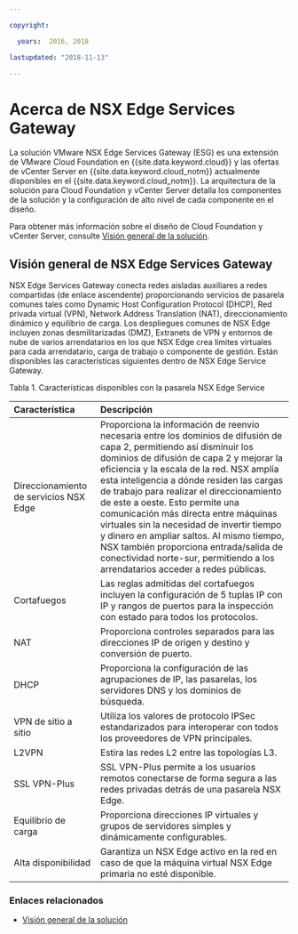 ```yaml
---

copyright:

  years:  2016, 2018

lastupdated: "2018-11-13"

---
```


# Acerca de NSX Edge Services Gateway

La solución VMware NSX Edge Services Gateway (ESG) es una extensión de VMware Cloud Foundation en {{site.data.keyword.cloud}} y las ofertas de vCenter Server en {{site.data.keyword.cloud_notm}} actualmente disponibles en el {{site.data.keyword.cloud_notm}}. La arquitectura de la solución para Cloud Foundation y vCenter Server detalla los componentes de la solución y la configuración de alto nivel de cada componente en el diseño.

Para obtener más información sobre el diseño de Cloud Foundation y vCenter Server, consulte [Visión general de la solución](../solution/solution_overview.html).

## Visión general de NSX Edge Services Gateway

NSX Edge Services Gateway conecta redes aisladas auxiliares a redes compartidas (de enlace ascendente) proporcionando servicios de pasarela comunes tales como Dynamic Host Configuration Protocol (DHCP), Red privada virtual (VPN), Network Address Translation (NAT), direccionamiento dinámico y equilibrio de carga. Los despliegues comunes de NSX Edge incluyen zonas desmilitarizadas (DMZ), Extranets de VPN y entornos de nube de varios arrendatarios en los que NSX Edge crea límites virtuales para cada arrendatario, carga de trabajo o componente de gestión. Están disponibles las características siguientes dentro de NSX Edge Service Gateway.

Tabla 1. Características disponibles con la pasarela NSX Edge Service

| Característica | Descripción |
|:------- |:----------- |
| Direccionamiento de servicios NSX Edge | Proporciona la información de reenvío necesaria entre los dominios de difusión de capa 2, permitiendo así disminuir los dominios de difusión de capa 2 y mejorar la eficiencia y la escala de la red. NSX amplía esta inteligencia a dónde residen las cargas de trabajo para realizar el direccionamiento de este a oeste. Esto permite una comunicación más directa entre máquinas virtuales sin la necesidad de invertir tiempo y dinero en ampliar saltos. Al mismo tiempo, NSX también proporciona entrada/salida de conectividad norte-sur, permitiendo a los arrendatarios acceder a redes públicas. |
| Cortafuegos | Las reglas admitidas del cortafuegos incluyen la configuración de 5 tuplas IP con IP y rangos de puertos para la inspección con estado para todos los protocolos. |
| NAT | Proporciona controles separados para las direcciones IP de origen y destino y conversión de puerto. |
| DHCP | Proporciona la configuración de las agrupaciones de IP, las pasarelas, los servidores DNS y los dominios de búsqueda. |
| VPN de sitio a sitio | Utiliza los valores de protocolo IPSec estandarizados para interoperar con todos los proveedores de VPN principales. |
| L2VPN | Estira las redes L2 entre las topologías L3. |
| SSL VPN-Plus |  SSL VPN-Plus permite a los usuarios remotos conectarse de forma segura a las redes privadas detrás de una pasarela NSX Edge. |
| Equilibrio de carga | Proporciona direcciones IP virtuales y grupos de servidores simples y dinámicamente configurables. |
| Alta disponibilidad | Garantiza un NSX Edge activo en la red en caso de que la máquina virtual NSX Edge primaria no esté disponible. |

### Enlaces relacionados

* [Visión general de la solución](../solution/solution_overview.html)
